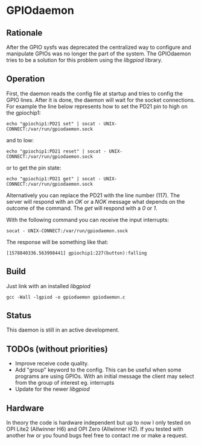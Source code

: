 # GPIOdaemon

## Rationale

After the GPIO sysfs was deprecated the centralized way to configure and
manipulate GPIOs was no longer the part of the system. The GPIOdaemon tries to
be a solution for this problem using the *libgpiod* library.

## Operation

First, the daemon reads the config file at startup and tries to config the GPIO
lines. After it is done, the daemon will wait for the socket connections. For example the line below represents how to set the PD21 pin to high on the gpiochip1:

    echo "gpiochip1:PD21 set" | socat - UNIX-CONNECT:/var/run/gpiodaemon.sock

and to low:

    echo "gpiochip1:PD21 reset" | socat - UNIX-CONNECT:/var/run/gpiodaemon.sock

or to get the pin state:

    echo "gpiochip1:PD21 get" | socat - UNIX-CONNECT:/var/run/gpiodaemon.sock

Alternatively you can replace the PD21 with the line number (117). The server will
respond with an *OK* or a *NOK* message what depends on the outcome of the command.
The *get* will respond with a *0* or *1*.

With the following command you can receive the input interrupts:

    socat - UNIX-CONNECT:/var/run/gpiodaemon.sock

The response will be something like that:

    [1578840336.563998441] gpiochip1:227(button):falling

## Build

Just link with an installed *libgpiod*

    gcc -Wall -lgpiod -o gpiodaemon gpiodaemon.c

## Status

This daemon is still in an active development.

## TODOs (without priorities)

* Improve receive code quality.
* Add "group" keyword to the config. This can be useful when some programs are
using GPIOs. With an initial message the client may select from the group of
interest eg. interrupts
* Update for the newer *libgpiod*

## Hardware

In theory the code is hardware independent but up to now I only tested on
OPI Lite2 (Allwinner H6) and OPI Zero (Allwinner H2). If you tested with
another hw or you found bugs feel free to contact me or make a request.
